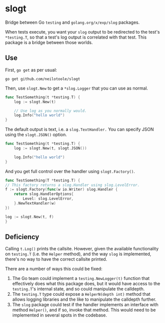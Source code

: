 # slogt

Bridge between Go `testing` and `golang.org/x/exp/slog` packages.

When tests execute, you want your `slog` output to be redirected
to the test's `*testing.T`, so that a test's log output is correlated
with that test. This package is a bridge between those worlds.

## Use

First, `go get` as per usual:

```shell
go get github.com/neilotoole/slogt
```

Then, use `slogt.New` to get a `*slog.Logger` that you can
use as normal.

```go
func TestSomething(t *testing.T) {
	log := slogt.New(t)

	// Use log as you normally would.
	log.Info("hello world")
}
```

The default output is text, i.e. a `slog.TextHandler.` You can
specify JSON using the `slogt.JSON()` option.

```go
func TestSomething(t *testing.T) {
	log := slogt.New(t, slogt.JSON())

	log.Info("hello world")
}
```

And you get full control over the handler using `slogt.Factory()`.

```go
func TestSomething(T *testing.T) {
// This factory returns a slog.Handler using slog.LevelError.
f := slogt.Factory(func(w io.Writer) slog.Handler {
    return slog.HandlerOptions{
        Level: slog.LevelError,
    }.NewTextHandler(w)
})

log := slogt.New(t, f)
}
```


## Deficiency

Calling `t.Log()` prints the callsite. However, given the available functionality
on `testing.T` (i.e. the `Helper` method), and the way `slog` is implemented,
there's no way to have the correct callsite printed.

There are a number of ways this could be fixed:

1. The Go team could implement a `testing.NewLogger(t)` function that effectively
   does what this package does, but it would have access to the `testing.T`'s
   internal state, and so could manipulate the calldepth.
2. The `testing.T` type could expose a `HelperN(depth int)` method that allows
   logging libraries and the like to manipulate the calldepth further.
3. The `slog` package could test if the handler implements an interface with
   method `Helper()`, and if so, invoke that method. This would need to be
   implemented in several spots in the codebase.
